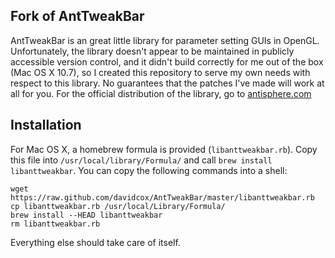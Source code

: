 ## Fork of AntTweakBar

AntTweakBar is an great little library for parameter setting GUIs in OpenGL.  Unfortunately, the library doesn't appear to be maintained in publicly accessible version control, and it didn't build correctly for me out of the box (Mac OS X 10.7), so I created this repository to serve my own needs with respect to this library. No guarantees that the patches I've made will work at all for you.  For the official distribution of the library, go to [antisphere.com](antisphere.com)

## Installation

For Mac OS X, a homebrew formula is provided (`libanttweakbar.rb`).  Copy this file into `/usr/local/library/Formula/` and call `brew install libanttweakbar`.  You can copy the following commands into a shell:

    wget https://raw.github.com/davidcox/AntTweakBar/master/libanttweakbar.rb
    cp libanttweakbar.rb /usr/local/Library/Formula/
    brew install --HEAD libanttweakbar
    rm libanttweakbar.rb

Everything else should take care of itself.
